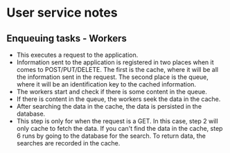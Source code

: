 # User service notes

## Enqueuing tasks - Workers

- This executes a request to the application.
- Information sent to the application is registered in two places when it comes to POST/PUT/DELETE. The first is the cache, where it will be all the information sent in the request. The second place is the queue, where it will be an identification key to the cached information.
- The workers start and check if there is some content in the queue.
- If there is content in the queue, the workers seek the data in the cache.
- After searching the data in the cache, the data is persisted in the database.
- This step is only for when the request is a GET. In this case, step 2 will only cache to fetch the data. If you can't find the data in the cache, step 6 runs by going to the database for the search. To return data, the searches are recorded in the cache.
